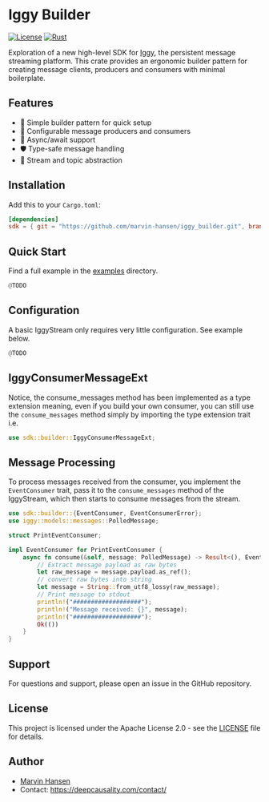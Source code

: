 # Iggy Builder 

[![License](https://img.shields.io/badge/license-Apache%202.0-blue.svg)](LICENSE)
[![Rust](https://img.shields.io/badge/rust-2021_edition-orange.svg)](https://www.rust-lang.org)

Exploration of a new high-level SDK for [Iggy](https://iggy.rs), the persistent message streaming platform. 
This crate provides an ergonomic builder pattern for creating message clients, producers and consumers with minimal boilerplate.

## Features

- 🚀 Simple builder pattern for quick setup
- 🔧 Configurable message producers and consumers
- 🔄 Async/await support
- 🛡️ Type-safe message handling
- 🎯 Stream and topic abstraction

## Installation

Add this to your `Cargo.toml`:

```toml
[dependencies]
sdk = { git = "https://github.com/marvin-hansen/iggy_builder.git", branch = "main" }
```

## Quick Start

Find a full example in the [examples](examples) directory.

```rust
@TODO
```

## Configuration 

A basic IggyStream only requires very little configuration. See example below.

```rust
@TODO
```  


## IggyConsumerMessageExt

Notice, the consume_messages method has been implemented as a type extension meaning,
even if you build your own consumer, you can still use the `consume_messages` method
simply by importing the type extension trait i.e.

```rust
use sdk::builder::IggyConsumerMessageExt;
````  

## Message Processing

To process messages received from the consumer, you implement the `EventConsumer` trait,
pass it to the `consume_messages` method of the IggyStream, which then starts to consume messages from the stream.

```rust
use sdk::builder::{EventConsumer, EventConsumerError};
use iggy::models::messages::PolledMessage;

struct PrintEventConsumer;

impl EventConsumer for PrintEventConsumer {
    async fn consume(&self, message: PolledMessage) -> Result<(), EventConsumerError> {
        // Extract message payload as raw bytes
        let raw_message = message.payload.as_ref();
        // convert raw bytes into string
        let message = String::from_utf8_lossy(raw_message);
        // Print message to stdout
        println!("###################");
        println!("Message received: {}", message);
        println!("###################");
        Ok(())
    }
}  
```

## Support

For questions and support, please open an issue in the GitHub repository.

## License

This project is licensed under the Apache License 2.0 - see the [LICENSE](LICENSE) file for details.

## Author
* [Marvin Hansen](https://github.com/marvin-hansen)
* Contact: https://deepcausality.com/contact/